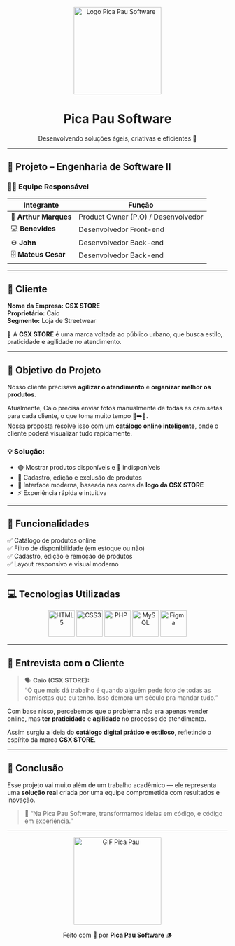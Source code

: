 <p align="center">
  <img src="https://i.ytimg.com/vi/upC7HavJ6DQ/maxresdefault.jpg" width="200" alt="Logo Pica Pau Software">
</p>

<h1 align="center"> Pica Pau Software</h1>
<p align="center">Desenvolvendo soluções ágeis, criativas e eficientes 🚀</p>

---

## 🚀 Projeto – Engenharia de Software II  

### 👨‍💻 Equipe Responsável  
| Integrante | Função |
|-------------|--------|
| 🧠 **Arthur Marques** | Product Owner (P.O) / Desenvolvedor |
| 💻 **Benevides** | Desenvolvedor Front-end |
| ⚙️ **John** | Desenvolvedor Back-end |
| 🗄️ **Mateus Cesar** | Desenvolvedor Back-end |

---

## 🏪 Cliente  

**Nome da Empresa:** **CSX STORE**  
**Proprietário:** Caio  
**Segmento:** Loja de Streetwear  

🧢 A **CSX STORE** é uma marca voltada ao público urbano, que busca estilo, praticidade e agilidade no atendimento.  

---

## 🎯 Objetivo do Projeto  

Nosso cliente precisava **agilizar o atendimento** e **organizar melhor os produtos**.  

Atualmente, Caio precisa enviar fotos manualmente de todas as camisetas para cada cliente, o que toma muito tempo 📸➡️📱.  
Nossa proposta resolve isso com um **catálogo online inteligente**, onde o cliente poderá visualizar tudo rapidamente.

### 💡 Solução:
- 🟢 Mostrar produtos disponíveis e 🔴 indisponíveis  
- 🧾 Cadastro, edição e exclusão de produtos  
- 🎨 Interface moderna, baseada nas cores da **logo da CSX STORE**  
- ⚡ Experiência rápida e intuitiva  

---

## 🧱 Funcionalidades  

✅ Catálogo de produtos online  
✅ Filtro de disponibilidade (em estoque ou não)  
✅ Cadastro, edição e remoção de produtos  
✅ Layout responsivo e visual moderno  

---

## 💻 Tecnologias Utilizadas  

<p align="center">
  <img src="https://cdn.jsdelivr.net/gh/devicons/devicon/icons/html5/html5-original.svg" width="60" alt="HTML5"/>
  <img src="https://cdn.jsdelivr.net/gh/devicons/devicon/icons/css3/css3-original.svg" width="60" alt="CSS3"/>
  <img src="https://cdn.jsdelivr.net/gh/devicons/devicon/icons/php/php-original.svg" width="60" alt="PHP"/>
  <img src="https://cdn.jsdelivr.net/gh/devicons/devicon/icons/mysql/mysql-original.svg" width="60" alt="MySQL"/>
  <img src="https://cdn.jsdelivr.net/gh/devicons/devicon/icons/figma/figma-original.svg" width="60" alt="Figma"/>
</p>

---

## 🎤 Entrevista com o Cliente  

> 🗣️ **Caio (CSX STORE):**  
> “O que mais dá trabalho é quando alguém pede foto de todas as camisetas que eu tenho. Isso demora um século pra mandar tudo.”  

Com base nisso, percebemos que o problema não era apenas vender online, mas **ter praticidade** e **agilidade** no processo de atendimento.  

Assim surgiu a ideia do **catálogo digital prático e estiloso**, refletindo o espírito da marca **CSX STORE**.

---

## 🧠 Conclusão  

Esse projeto vai muito além de um trabalho acadêmico — ele representa uma **solução real** criada por uma equipe comprometida com resultados e inovação.  

> 💬 “Na Pica Pau Software, transformamos ideias em código, e código em experiência.”  

---

<p align="center">
  <img src="https://media.tenor.com/x8v1oNUOmg4AAAAd/pica-pau-woody-woodpecker.gif" width="200" alt="GIF Pica Pau">
</p>

<p align="center">Feito com 💛 por <b>Pica Pau Software</b> 🪵</p>
